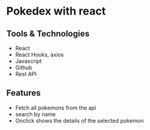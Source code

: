 # Pokedex with react

## Tools & Technologies

- React 
- React Hooks, axios
- Javascript
- Github
- Rest API

## Features

- Fetch all pokemons from the api
- search by name
- Onclick shows the details of the selected pokemon

